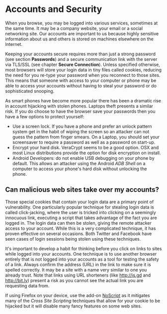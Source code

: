 Accounts and Security
=====================

When you browse, you may be logged into various services, sometimes at the same time. It may be a company website, your email or a social networking site. Our accounts are important to us because highly sensitive information about us and others is stored on machines elsewhere on the Internet.

Keeping your accounts secure requires more than just a strong password (see section **Passwords**) and a secure communication link with the server via TLS/SSL (see chapter **Secure Connection**). Unless specified otherwise, most browsers will store your login data in tiny files called cookies, reducing the need for you re-type your password when you reconnect to those sites. This means that someone with access to your computer or phone may be able to access your accounts without having to steal your password or do sophisticated snooping.

As smart phones have become more popular there has been a dramatic rise in account hijacking with stolen phones. Laptops theft presents a similar risk. If you do choose to have the browser save your passwords then you have a few options to protect yourself:

 * Use a screen lock. If you have a phone and prefer an unlock pattern system get in the habit of wiping the screen so an attacker can not guess the pattern from finger smears. On a Laptop, you should set your screensaver to require a password as well as a password on start-up.
 * Encrypt your hard disk. VeraCrypt seems to be a good option. OSX and most Linux distributions provide the option for disk encryption on install.
 * Android Developers: do not enable USB debugging on your phone by default. This allows an attacker using the Android *ADB Shell* on a computer to access your phone's hard disk without unlocking the phone.

Can malicious web sites take over my accounts?
----------------------------------------------

Those special cookies that contain your login data are a primary point of vulnerability. One particularly popular technique for stealing login data is called click-jacking, where the user is tricked into clicking on a seemingly innocuous link, executing a script that takes advantage of the fact you are logged in. The login data can then be stolen, giving the remote attacker access to your account. While this is a very complicated technique, it has proven effective on several occasions. Both Twitter and Facebook have seen cases of login sessions being stolen using these techniques.

It's important to develop a habit for thinking before you click on links to sites while logged into your accounts. One technique is to use another browser entirely that is not logged into your accounts as a tool for testing the safety of a link. Always confirm the address (URL) in the link to make sure it is spelled correctly. It may be a site with a name very similar to one you already trust. Note that links using URL shorteners (like http://is.gd and http://bit.ly) present a risk as you cannot see the actual link you are requesting data from.

If using Firefox on your device, use the add-on [NoScript](http://noscript.net) as it mitigates many of the *Cross Site Scripting* techniques that allow for your cookie to be hijacked but it will disable many fancy features on some web sites.
